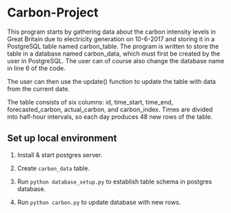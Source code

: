 # Carbon-Project
This program starts by gathering data about the carbon intensity levels in Great Britain due to electricity generation on 10-6-2017 and storing it in a PostgreSQL table named carbon_table. The program is written to store the table in a database named carbon_data, which must first be created by the user in PostgreSQL. The user can of course also change the database name in line 6 of the code. 

The user can then use the update() function to update the table with data from the current date. 

The table consists of six columns: id, time_start, time_end, forecasted_carbon, actual_carbon, and carbon_index. Times are divided into half-hour intervals, so each day produces 48 new rows of the table. 

## Set up local environment 

1. Install & start postgres server.

2. Create ```carbon_data``` table. 

3. Run ```python database_setup.py``` to establish table schema in postgres database. 

4. Run ```python carbon.py``` to update database with new rows. 